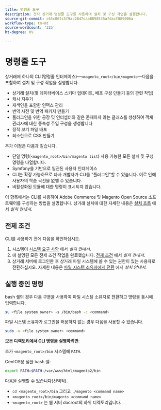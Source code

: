 ```yaml
---
title: 명령줄 도구
description: 전자 상거래 명령줄 도구를 사용하여 설치 및 구성 작업을 실행합니다.
source-git-commit: c65c065c5f9ac2847caa8898535afdacf089006a
workflow-type: tm+mt
source-wordcount: '325'
ht-degree: 0%

---
```



# 명령줄 도구

상거래에 하나의 CLI(명령줄 인터페이스)—`<magento_root>/bin/magento`—다음을 포함하여 설치 및 구성 작업을 실행합니다.

- 상거래 설치(및 데이터베이스 스키마 업데이트, 배포 구성 만들기 등의 관련 작업)
- 캐시 지우기
- 재색인을 포함한 인덱스 관리
- 번역 사전 및 번역 패키지 만들기
- 플러그인을 위한 공장 및 인터셉터와 같은 존재하지 않는 클래스를 생성하여 객체 관리자에 대한 종속성 주입 구성을 생성합니다
- 정적 보기 파일 배포
- 최소한으로 CSS 만들기

추가 이점은 다음과 같습니다.

- 단일 명령(`<magento_root>/bin/magento list`) 사용 가능한 모든 설치 및 구성 명령을 나열합니다.
- Symfony를 기반으로 일관된 사용자 인터페이스
- CLI는 확장 가능하므로 타사 개발자가 CLI를 &quot;플러그인&quot;할 수 있습니다. 이로 인해 사용자의 학습 곡선을 없앨 수 있습니다.
- 비활성화된 모듈에 대한 명령이 표시되지 않습니다.

이 항목에서는 CLI를 사용하여 Adobe Commerce 및 Magento Open Source 소프트웨어를 구성하는 방법을 설명합니다. 상거래 설치에 대한 자세한 내용은 [설치 흐름](https://devdocs.magento.com/guides/v2.4/install-gde/install-flow-diagram.html) 에서 _설치 안내서_.

## 전제 조건

CLI를 사용하기 전에 다음을 확인하십시오.

1. 시스템이 [시스템 요구 사항](https://devdocs.magento.com/guides/v2.4/install-gde/system-requirements.html) 에서 _설치 안내서_.
1. 에 설명된 모든 전제 조건 작업을 완료했습니다. [전제 조건](https://devdocs.magento.com/guides/v2.4/install-gde/prereq/prereq-overview.html) 에서 _설치 안내서_.
1. 상거래 서버에 로그인한 후 상거래 파일 시스템에 쓸 수 있는 권한이 있는 사용자로 전환하십시오. 자세한 내용은 [파일 시스템 소유자에게 전환](https://devdocs.magento.com/guides/v2.4/install-gde/prereq/file-sys-perms-over.html) 에서 _설치 안내서_.

## 실행 중인 명령

bash 쉘의 경우 다음 구문을 사용하여 파일 시스템 소유자로 전환하고 명령을 동시에 입력합니다.

```bash
su <file system owner> -s /bin/bash -c <command>
```

파일 시스템 소유자가 로그인을 허용하지 않는 경우 다음을 사용할 수 있습니다.

```bash
sudo -u <file system owner> <command>
```

**모든 디렉토리에서 CLI 명령을 실행하려면**:

추가 `<magento_root>/bin` 시스템에 `PATH`.

CentOS용 샘플 bash 셸:

```bash
export PATH=$PATH:/var/www/html/magento2/bin
```

다음을 실행할 수 있습니다(선택적).

- `cd <magento_root>/bin` 그리고 `./magento <command name>`
- `<magento_root>/bin/magento <command name>`
- `<magento_root>` 는 웹 서버 docroot의 하위 디렉토리입니다.
